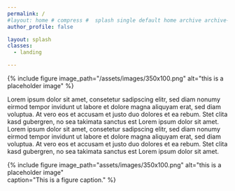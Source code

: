 ```yaml
---
permalink: /
#layout: home # compress #  splash single default home archive archive-taxonomy 
author_profile: false

layout: splash
classes:
  - landing

---
```



{% include figure image_path="/assets/images/350x100.png" alt="this is a placeholder image"  %}

Lorem ipsum dolor sit amet, consetetur sadipscing elitr, sed diam nonumy eirmod tempor invidunt ut labore et dolore magna aliquyam erat, sed diam voluptua. At vero eos et accusam et justo duo dolores et ea rebum. Stet clita kasd gubergren, no sea takimata sanctus est Lorem ipsum dolor sit amet. Lorem ipsum dolor sit amet, consetetur sadipscing elitr, sed diam nonumy eirmod tempor invidunt ut labore et dolore magna aliquyam erat, sed diam voluptua. At vero eos et accusam et justo duo dolores et ea rebum. Stet clita kasd gubergren, no sea takimata sanctus est Lorem ipsum dolor sit amet.

{% include figure image_path="assets/images/350x100.png" alt="this is a placeholder image"  
caption="This is a figure caption." %}